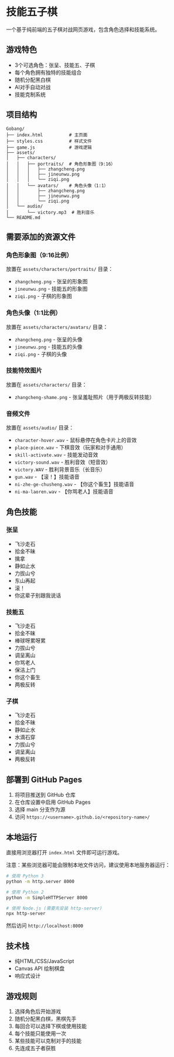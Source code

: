 # 技能五子棋

一个基于纯前端的五子棋对战网页游戏，包含角色选择和技能系统。

## 游戏特色

- 3个可选角色：张呈、技能五、子棋
- 每个角色拥有独特的技能组合
- 随机分配黑白棋
- AI对手自动对战
- 技能克制系统

## 项目结构

```
Gobang/
├── index.html          # 主页面
├── styles.css          # 样式文件
├── game.js             # 游戏逻辑
├── assets/
│   ├── characters/
│   │   ├── portraits/  # 角色形象图（9:16）
│   │   │   ├── zhangcheng.png
│   │   │   ├── jineunwu.png
│   │   │   └── ziqi.png
│   │   └── avatars/    # 角色头像（1:1）
│   │       ├── zhangcheng.png
│   │       ├── jineunwu.png
│   │       └── ziqi.png
│   └── audio/
│       └── victory.mp3  # 胜利音乐
└── README.md
```

## 需要添加的资源文件

### 角色形象图（9:16比例）
放置在 `assets/characters/portraits/` 目录：
- `zhangcheng.png` - 张呈的形象图
- `jineunwu.png` - 技能五的形象图
- `ziqi.png` - 子棋的形象图

### 角色头像（1:1比例）
放置在 `assets/characters/avatars/` 目录：
- `zhangcheng.png` - 张呈的头像
- `jineunwu.png` - 技能五的头像
- `ziqi.png` - 子棋的头像

### 技能特效图片
放置在 `assets/characters/` 目录：
- `zhangcheng-shame.png` - 张呈羞耻照片（用于两极反转技能）

### 音频文件
放置在 `assets/audio/` 目录：
- `character-hover.wav` - 鼠标悬停在角色卡片上的音效
- `place-piece.wav` - 下棋音效（玩家和对手通用）
- `skill-activate.wav` - 技能发动音效
- `victory-sound.wav` - 胜利音效（短音效）
- `victory.WAV` - 胜利背景音乐（长音乐）
- `gun.wav` - 【滚！】技能语音
- `ni-zhe-ge-chusheng.wav` - 【你这个畜生】技能语音
- `ni-ma-laoren.wav` - 【你骂老人】技能语音

## 角色技能

### 张呈
- 飞沙走石
- 拾金不昧
- 擒拿
- 静如止水
- 力拔山兮
- 东山再起
- 滚！
- 你这辈子别跟我说话

### 技能五
- 飞沙走石
- 拾金不昧
- 棒球呀累呀累
- 力拔山兮
- 调呈离山
- 你骂老人
- 保洁上门
- 你这个畜生
- 两极反转

### 子棋
- 飞沙走石
- 拾金不昧
- 静如止水
- 水滴石穿
- 力拔山兮
- 调呈离山
- 两极反转

## 部署到 GitHub Pages

1. 将项目推送到 GitHub 仓库
2. 在仓库设置中启用 GitHub Pages
3. 选择 main 分支作为源
4. 访问 `https://<username>.github.io/<repository-name>/`

## 本地运行

直接用浏览器打开 `index.html` 文件即可运行游戏。

注意：某些浏览器可能会限制本地文件访问，建议使用本地服务器运行：

```bash
# 使用 Python 3
python -m http.server 8000

# 使用 Python 2
python -m SimpleHTTPServer 8000

# 使用 Node.js (需要先安装 http-server)
npx http-server
```

然后访问 `http://localhost:8000`

## 技术栈

- 纯HTML/CSS/JavaScript
- Canvas API 绘制棋盘
- 响应式设计

## 游戏规则

1. 选择角色后开始游戏
2. 随机分配黑白棋，黑棋先手
3. 每回合可以选择下棋或使用技能
4. 每个技能只能使用一次
5. 某些技能可以克制对手的技能
6. 先连成五子者获胜

